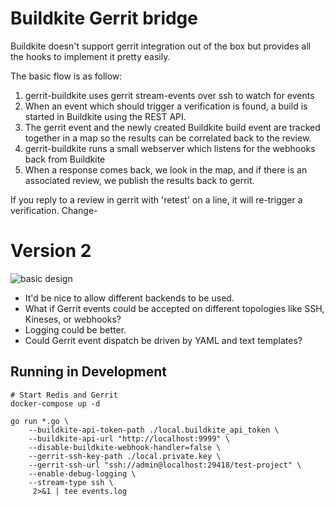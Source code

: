 # Buildkite Gerrit bridge

Buildkite doesn't support gerrit integration out of the box but provides all
the hooks to implement it pretty easily.

The basic flow is as follow:
 1) gerrit-buildkite uses gerrit stream-events over ssh to watch for events
 2) When an event which should trigger a verification is found, a build is started in Buildkite using the REST API.
 3) The gerrit event and the newly created Buildkite build event are tracked together in a map so the results can be correlated back to the review.
 4) gerrit-buildkite runs a small webserver which listens for the webhooks back from Buildkite
 5) When a response comes back, we look in the map, and if there is an associated review, we publish the results back to gerrit.

If you reply to a review in gerrit with 'retest' on a line, it will re-trigger a verification.
Change-


# Version 2

![basic design](https://github.com/mrmod/gerrit-buildkite/blob/version-22/Design.png?raw=true)

* It'd be nice to allow different backends to be used.
* What if Gerrit events could be accepted on different topologies like SSH, Kineses, or webhooks?
* Logging could be better.
* Could Gerrit event dispatch be driven by YAML and text templates?


## Running in Development

```
# Start Redis and Gerrit
docker-compose up -d

go run *.go \
    --buildkite-api-token-path ./local.buildkite_api_token \
    --buildkite-api-url "http://localhost:9999" \
    --disable-buildkite-webhook-handler=false \
    --gerrit-ssh-key-path ./local.private.key \
    --gerrit-ssh-url "ssh://admin@localhost:29418/test-project" \
    --enable-debug-logging \
    --stream-type ssh \
     2>&1 | tee events.log
```